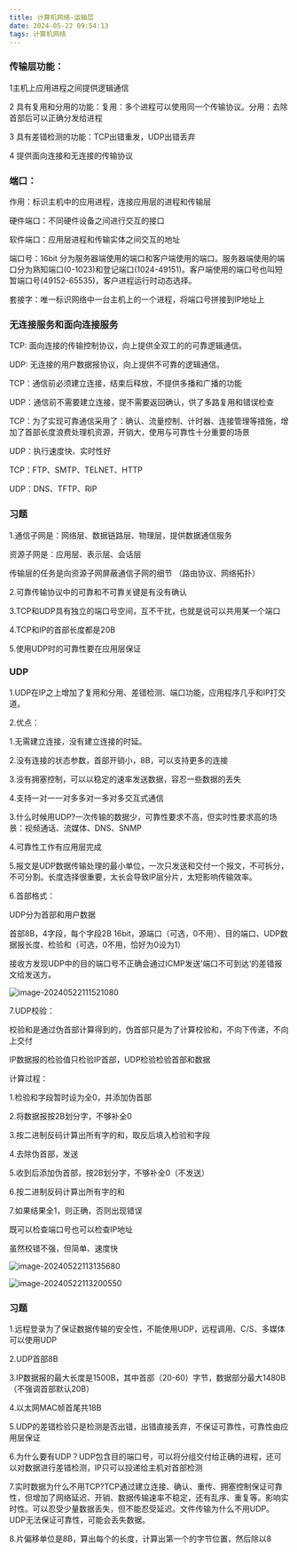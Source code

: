 ```yaml
---
title: 计算机网络-运输层
date: 2024-05-22 09:54:13
tags: 计算机网络
---
```




### 传输层功能：

1主机上应用进程之间提供逻辑通信

2 具有复用和分用的功能：复用：多个进程可以使用同一个传输协议。分用：去除首部后可以正确分发给进程

3 具有差错检测的功能：TCP出错重发，UDP出错丢弃

4 提供面向连接和无连接的传输协议

### 端口：

作用：标识主机中的应用进程，连接应用层的进程和传输层

硬件端口：不同硬件设备之间进行交互的接口

软件端口：应用层进程和传输实体之间交互的地址

端口号：16bit 分为服务器端使用的端口和客户端使用的端口。服务器端使用的端口分为熟知端口(0-1023)和登记端口(1024-49151)。客户端使用的端口号也叫短暂端口号(49152-65535)，客户进程运行时动态选择。

套接字：唯一标识网络中一台主机上的一个进程，将端口号拼接到IP地址上

### 无连接服务和面向连接服务

TCP: 面向连接的传输控制协议，向上提供全双工的的可靠逻辑通信。

UDP: 无连接的用户数据报协议，向上提供不可靠的逻辑通信。

TCP：通信前必须建立连接，结束后释放，不提供多播和广播的功能

UDP：通信前不需要建立连接，提不需要返回确认，供了多路复用和错误检查

TCP：为了实现可靠通信采用了：确认、流量控制、计时器、连接管理等措施，增加了首部长度浪费处理机资源，开销大，使用与可靠性十分重要的场景

UDP：执行速度快、实时性好

TCP：FTP、SMTP、TELNET、HTTP

UDP：DNS、TFTP、RIP

### 习题

1.通信子网是：网络层、数据链路层、物理层，提供数据通信服务

  资源子网是：应用层、表示层、会话层

  传输层的任务是向资源子网屏蔽通信子网的细节 （路由协议、网络拓扑）

2.可靠传输协议中的可靠和不可靠关键是有没有确认

3.TCP和UDP具有独立的端口号空间，互不干扰，也就是说可以共用某一个端口

4.TCP和IP的首部长度都是20B

5.使用UDP时的可靠性要在应用层保证

### UDP

1.UDP在IP之上增加了复用和分用、差错检测、端口功能，应用程序几乎和IP打交道。

2.优点：

1.无需建立连接，没有建立连接的时延。

2.没有连接的状态参数，首部开销小，8B，可以支持更多的连接

3.没有拥塞控制，可以以稳定的速率发送数据，容忍一些数据的丢失

4.支持一对一一对多多对一多对多交互式通信

3.什么时候用UDP?一次传输的数据少，可靠性要求不高，但实时性要求高的场景：视频通话、流媒体、DNS、SNMP

4.可靠性工作有应用层完成

5.报文是UDP数据传输处理的最小单位，一次只发送和交付一个报文，不可拆分，不可分割。长度选择很重要，太长会导致IP层分片，太短影响传输效率。

6.首部格式：

UDP分为首部和用户数据

首部8B，4字段，每个字段2B 16bit，源端口（可选，0不用）、目的端口、UDP数据报长度、检验和（可选，0不用，恰好为0设为1）

接收方发现UDP中的目的端口号不正确会通过ICMP发送’端口不可到达‘的差错报文给发送方。

![image-20240522111521080](https://cdn.jsdelivr.net/gh/Gaesar/Gaesar.github.io@main/pic/202405221115156.png)

7.UDP校验：

校验和是通过伪首部计算得到的，伪首部只是为了计算校验和，不向下传递，不向上交付

IP数据报的检验值只检验IP首部，UDP检验检验首部和数据

计算过程：

1.检验和字段暂时设为全0，并添加伪首部

2.将数据报按2B划分字，不够补全0

3.按二进制反码计算出所有字的和，取反后填入检验和字段

4.去除伪首部，发送

5.收到后添加伪首部，按2B划分字，不够补全0（不发送）

6.按二进制反码计算出所有字的和

7.如果结果全1，则正确，否则出现错误

既可以检查端口号也可以检查IP地址

虽然校错不强，但简单、速度快

![image-20240522113135680](https://cdn.jsdelivr.net/gh/Gaesar/Gaesar.github.io@main/pic/202405221131728.png)

![image-20240522113200550](https://cdn.jsdelivr.net/gh/Gaesar/Gaesar.github.io@main/pic/202405221132598.png)

### 习题

1.远程登录为了保证数据传输的安全性，不能使用UDP，远程调用、C/S、多媒体可以使用UDP

2.UDP首部8B

3.IP数据报的最大长度是1500B，其中首部（20-60）字节，数据部分最大1480B（不强调首部默认20B）

4.以太网MAC帧首尾共18B

5.UDP的差错检验只是检测是否出错，出错直接丢弃，不保证可靠性，可靠性由应用层保证

6.为什么要有UDP？UDP包含目的端口号，可以将分组交付给正确的进程，还可以对数据进行差错检测，IP只可以投递给主机对首部检测

7.实时数据为什么不用TCP?TCP通过建立连接、确认、重传、拥塞控制保证可靠性，但增加了网络延迟、开销、数据传输速率不稳定，还有乱序、重复等。影响实时性。可以忍受少量数据丢失，但不能忍受延迟。文件传输为什么不用UDP。UDP无法保证可靠性，可能会丢失数据。

8.片偏移单位是8B，算出每个的长度，计算出第一个的字节位置，然后除以8
